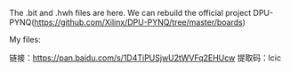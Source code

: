 The .bit and .hwh files are here. We can rebuild the official project DPU-PYNQ(https://github.com/Xilinx/DPU-PYNQ/tree/master/boards)

My files:

链接：https://pan.baidu.com/s/1D4TiPUSjwU2tWVFq2EHUcw 
提取码：lcic 